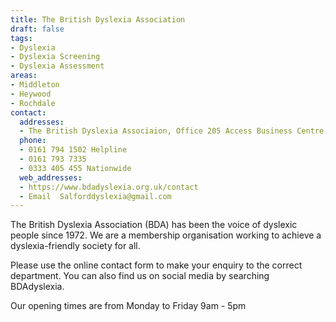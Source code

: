 ```yaml
---
title: The British Dyslexia Association
draft: false
tags:
- Dyslexia
- Dyslexia Screening
- Dyslexia Assessment
areas:
- Middleton
- Heywood
- Rochdale
contact:
  addresses:
  - The British Dyslexia Associaion, Office 205 Access Business Centre, Willoughby Road, Bracknell, RG12 8FB
  phone:
  - 0161 794 1502 Helpline
  - 0161 793 7335
  - 0333 405 455 Nationwide
  web_addresses:
  - https://www.bdadyslexia.org.uk/contact
  - Email  Salforddyslexia@gmail.com
---
```


The British Dyslexia Association (BDA) has been the voice of dyslexic people since 1972. We are a membership organisation working to achieve a dyslexia-friendly society for all.   

Please use the online contact form to make your enquiry to the correct department. You can also find us on social media by searching BDAdyslexia.   

Our opening times are from Monday to Friday 9am - 5pm